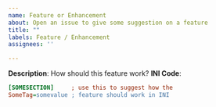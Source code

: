 ```yaml
---
name: Feature or Enhancement
about: Open an issue to give some suggestion on a feature
title: ""
labels: Feature / Enhancement
assignees: ''

---
```


**Description**: How should this feature work?
**INI Code**: 
```ini
[SOMESECTION]     ; use this to suggest how the 
SomeTag=somevalue ; feature should work in INI
```

